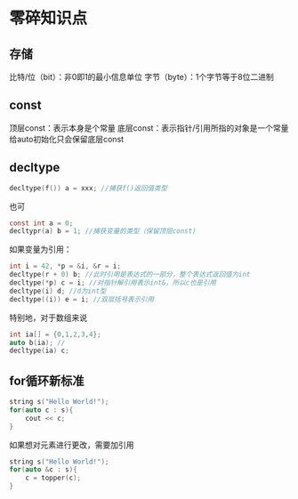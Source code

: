 # 零碎知识点
## 存储
比特/位（bit）：非0即1的最小信息单位
字节（byte）：1个字节等于8位二进制
## const
顶层const：表示本身是个常量
底层const：表示指针/引用所指的对象是一个常量
给auto初始化只会保留底层const
## decltype
```C
decltype(f()) a = xxx; //捕获f()返回值类型
```
也可
```C
const int a = 0;
decltypr(a) b = 1; //捕获变量的类型（保留顶层const)
```
如果变量为引用：
```C
int i = 42, *p = &i, &r = i;
decltype(r + 0) b; //此时引用是表达式的一部分，整个表达式返回值为int
decltype(*p) c = i; //对指针解引用表示int&，所以c也是引用
decltype(i) d; //d为int型
decltype((i)) e = i; //双层括号表示引用
```
特别地，对于数组来说
```C
int ia[] = {0,1,2,3,4};
auto b(ia); //
decltype(ia) c;
```
## for循环新标准
```C
string s("Hello World!");
for(auto c : s){
    cout << c;
}
```
如果想对元素进行更改，需要加引用
```C
string s("Hello World!");
for(auto &c : s){
    c = topper(c);
}
```